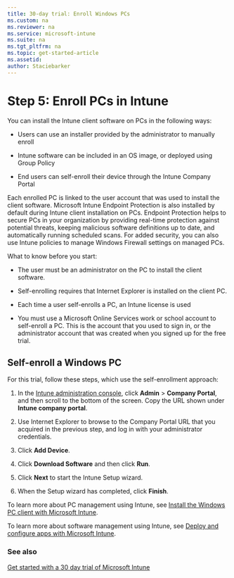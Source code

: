 ```yaml
---
title: 30-day trial: Enroll Windows PCs
ms.custom: na
ms.reviewer: na
ms.service: microsoft-intune
ms.suite: na
ms.tgt_pltfrm: na
ms.topic: get-started-article
ms.assetid:
author: Staciebarker
---
```

# Step 5: Enroll PCs in Intune
You can install the Intune client software on PCs in the following ways:

-   Users can use an installer provided by the administrator to manually enroll

-   Intune software can be included in an OS image, or deployed using Group Policy

-   End users can self-enroll their device through the Intune Company Portal

Each enrolled PC is linked to the user account that was used to install the client software. Microsoft Intune Endpoint Protection is also installed by default during Intune client installation on PCs. Endpoint Protection helps to secure PCs in your organization by providing real-time protection against potential threats, keeping malicious software definitions up to date, and automatically running scheduled scans. For added security, you can also use Intune policies to manage Windows Firewall settings on managed PCs.

What to know before you start:

-   The user must be an administrator on the PC to install the client software.

-   Self-enrolling requires that Internet Explorer is installed on the client PC.

-   Each time a user self-enrolls a PC, an Intune license is used

-   You must use a Microsoft Online Services work or school account to self-enroll a PC. This is the account that you used to sign in, or the administrator account that was created when you signed up for the free trial.

## Self-enroll a Windows PC
For this trial, follow these steps, which use the self-enrollment approach:

1.  In the [Intune administration console](https://manage.microsoft.com/), click **Admin** &gt; **Company Portal**, and then scroll to the bottom of the screen. Copy the URL shown under **Intune company portal**.

2.  Use Internet Explorer to browse to the Company Portal URL that you acquired in the previous step, and log in with your administrator credentials.

3.  Click **Add Device**.

4.  Click **Download Software** and then click **Run**.

5.  Click **Next** to start the Intune Setup wizard.

6.  When the Setup wizard has completed, click **Finish**.

To learn more about PC management using Intune, see [Install the Windows PC client with Microsoft Intune](/Intune/DeployUse/install-the-windows-pc-client-with-microsoft-intune).

To learn more about software management using Intune, see [Deploy and configure apps with Microsoft Intune](/Intune/DeployUse/deploy-and-configure-apps-with-microsoft-intune).




### See also
[Get started with a 30 day trial of Microsoft Intune](get-started-with-a-30-day-trial-of-microsoft-intune.md)
